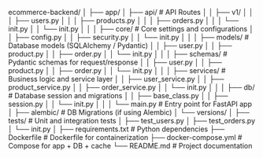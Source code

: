 ecommerce-backend/
│
├── app/
│   ├── api/  # API Routes
│   │   ├── v1/
│   │   │   ├── users.py
│   │   │   ├── products.py
│   │   │   ├── orders.py
│   │   │   └── init.py
│   │   └── init.py
│   │
│   ├── core/ # Core settings and configurations
│   │   ├── config.py
│   │   ├── security.py
│   │   └── init.py
│   │
│   ├── models/  # Database models (SQLAlchemy / Pydantic)
│   │   ├── user.py
│   │   ├── product.py
│   │   ├── order.py
│   │   └── init.py
│   │
│   ├── schemas/   # Pydantic schemas for request/response
│   │   ├── user.py
│   │   ├── product.py
│   │   ├── order.py
│   │   └── init.py
│   │
│   ├── services/  # Business logic and service layer
│   │   ├── user_service.py
│   │   ├── product_service.py
│   │   ├── order_service.py
│   │   └── init.py
│   │
│   ├── db/   # Database session and migrations
│   │   ├── base_class.py
│   │   ├── session.py
│   │   └── init.py
│   │
│   └── main.py       # Entry point for FastAPI app
│
├── alembic/          # DB Migrations (if using Alembic)
│   └── versions/
│
├── tests/              # Unit and integration tests
│   ├── test_users.py
│   ├── test_orders.py
│   └── init.py
│
├── requirements.txt         # Python dependencies
├── Dockerfile               # Dockerfile for containerization
├── docker-compose.yml       # Compose for app + DB + cache
└── README.md                # Project documentation